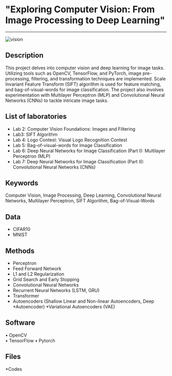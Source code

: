 # "Exploring Computer Vision: From Image Processing to Deep Learning"
---
![vision](https://github.com/alecruces/CompVisionExploration/assets/67338986/320fa4e3-3a91-46d4-bba5-fb78b99229d5)

##  Description 

This project delves into computer vision and deep learning for image tasks. Utilizing tools such as OpenCV, TensorFlow, and PyTorch, image pre-processing, filtering, and transformation techniques are implemented. Scale Invariant Feature Transform (SIFT) algorithm is used for feature matching, and bag-of-visual-words for image classification. The project also involves experimentation with Multilayer Perceptron (MLP) and Convolutional Neural Networks (CNNs) to tackle intricate image tasks.

## List of laboratories
* Lab 2: Computer Vision Foundations: Images and Filtering
* Lab3: SIFT Algorithm
* Lab 4: Logo Contest: Visual Logo Recognition Contest
* Lab 5: Bag-of-visual-words for Image Classification
* Lab 6:  Deep Neural Networks for Image Classification (Part I): Multilayer
Perceptron (MLP)
* Lab 7: Deep Neural Networks for Image Classification (Part II): Convolutional Neural Networks (CNNs)

##  Keywords
Computer Vision, Image Processing, Deep Learning, Convolutional Neural Networks, Multilayer Perceptron, SIFT Algorithm, Bag-of-Visual-Words

##  Data
* CIFAR10
*	MNIST

## Methods
* Perceptron
* Feed Forward Network
* L1 and L2 Regularization
* Grid Search and Early Stopping
* Convolutional Neural Networks
* Recurrent Neural Networks (LSTM, GRU)
* Transformer
* Autoencoders (Shallow Linear and Non-linear Autoencoders, Deep *Autoencoder)
*Variational Autoencoders (VAE)

## Software
•	OpenCV	
•	TensorFlow
•	Pytorch

## Files  
*Codes

